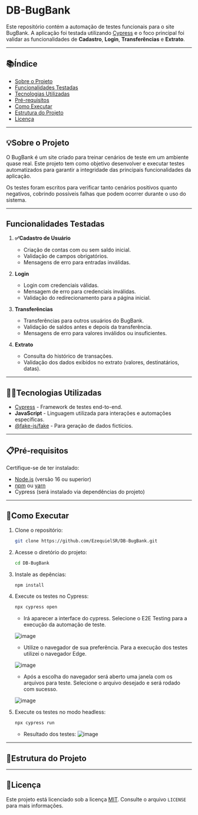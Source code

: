 # **DB-BugBank**

Este repositório contém a automação de testes funcionais para o site BugBank. A aplicação foi testada utilizando [Cypress](https://www.cypress.io/) e o foco principal foi validar as funcionalidades de **Cadastro**, **Login**, **Transferências** e **Extrato**.

---

## **📚Índice**
- [Sobre o Projeto](#sobre-o-projeto)
- [Funcionalidades Testadas](#funcionalidades-testadas)
- [Tecnologias Utilizadas](#tecnologias-utilizadas)
- [Pré-requisitos](#pré-requisitos)
- [Como Executar](#como-executar)
- [Estrutura do Projeto](#estrutura-do-projeto)
- [Licença](#licença)

---

## **💡Sobre o Projeto**
O BugBank é um site criado para treinar cenários de teste em um ambiente quase real. Este projeto tem como objetivo desenvolver e executar testes automatizados para garantir a integridade das principais funcionalidades da aplicação.

Os testes foram escritos para verificar tanto cenários positivos quanto negativos, cobrindo possíveis falhas que podem ocorrer durante o uso do sistema.

---

## **Funcionalidades Testadas**

1. **✅Cadastro de Usuário**
   - Criação de contas com ou sem saldo inicial.
   - Validação de campos obrigatórios.
   - Mensagens de erro para entradas inválidas.

2. **Login**
   - Login com credenciais válidas.
   - Mensagem de erro para credenciais inválidas.
   - Validação do redirecionamento para a página inicial.

3. **Transferências**
   - Transferências para outros usuários do BugBank.
   - Validação de saldos antes e depois da transferência.
   - Mensagens de erro para valores inválidos ou insuficientes.

4. **Extrato**
   - Consulta do histórico de transações.
   - Validação dos dados exibidos no extrato (valores, destinatários, datas).

---

## **👩‍💻Tecnologias Utilizadas**

- [Cypress](https://www.cypress.io/) - Framework de testes end-to-end.
- **JavaScript** - Linguagem utilizada para interações e automações específicas.
- [@fake-js/fake](https://www.npmjs.com/package/@fake-js/faker) - Para geração de dados fictícios.

---

## **📋Pré-requisitos**

Certifique-se de ter instalado:

- [Node.js](https://nodejs.org/) (versão 16 ou superior)
- [npm](https://www.npmjs.com/) ou [yarn](https://yarnpkg.com/)
- Cypress (será instalado via dependências do projeto)

---

## **🚀Como Executar**

1. Clone o repositório:
   ```bash
   git clone https://github.com/EzequielSR/DB-BugBank.git
   ```

2. Acesse o diretório do projeto:
   ```bash
   cd DB-BugBank
   ```

3. Instale as depências:
   ```bash
   npm install
   ```
4. Execute os testes no Cypress:
   ```bash
   npx cypress open
   ```

   - Irá aparecer a interface do cypress. Selecione o E2E Testing para a execução da automação de teste.
   
   ![image](https://github.com/user-attachments/assets/05688133-8eef-4883-84bb-3e676da1ee46)

   -  Utilize o navegador de sua preferência. Para a execução dos testes utilizei o navegador Edge.

   ![image](https://github.com/user-attachments/assets/4b7c328b-7784-48fb-9223-165987a02b33)

   - Após a escolha do navegador será aberto uma janela com os arquivos para teste. Selecione o arquivo desejado e será rodado com sucesso.
     
   ![image](https://github.com/user-attachments/assets/6ce6412b-fcd2-4725-bb18-b4c16ede6c7d)

6. Execute os testes no modo headless:
   ```bash
   npx cypress run
   ```
   - Resultado dos testes:
   ![image](https://github.com/user-attachments/assets/cc5eecb6-c97e-418d-b6cd-525ed812c1dd)
   
---
## **📂Estrutura do Projeto**


---

## **🧾Licença**

Este projeto está licenciado sob a licença [MIT](LICENSE). Consulte o arquivo `LICENSE` para mais informações.
